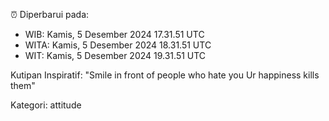 ⏰ Diperbarui pada:
- WIB: Kamis, 5 Desember 2024 17.31.51 UTC
- WITA: Kamis, 5 Desember 2024 18.31.51 UTC
- WIT: Kamis, 5 Desember 2024 19.31.51 UTC

Kutipan Inspiratif:
"Smile in front of people who hate you Ur happiness kills them"


Kategori: attitude

